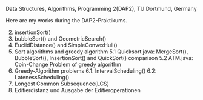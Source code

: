 Data Structures, Algorithms, Programming 2(DAP2), TU Dortmund, Germany

Here are my works during the DAP2-Praktikums.

2. insertionSort()
3. bubbleSort() and GeometricSearch()
4. EuclidDistance() and SimpleConvexHull()
5. Sort algorithms and greedy algorithm
    5.1 Quicksort.java: MergeSort(), BubbleSort(), InsertionSort() and         QuickSort() comparison
    5.2 ATM.java: Coin-Change Problem of greedy algorithm
6. Greedy-Algorithm problems
    6.1: IntervalScheduling()
    6.2: LatenessScheduling()
7. Longest Common Subsequence(LCS)
8. Editierdistanz und Ausgabe der Editieroperationen
